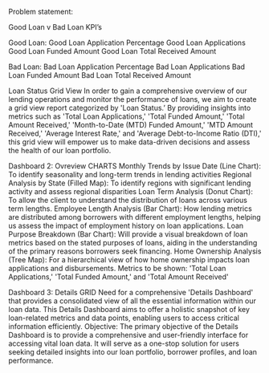 Problem statement: 

Good Loan v Bad Loan KPI’s

Good Loan:
Good Loan Application Percentage
Good Loan Applications
Good Loan Funded Amount
Good Loan Total Received Amount


Bad Loan:
Bad Loan Application Percentage
Bad Loan Applications
Bad Loan Funded Amount
Bad Loan Total Received Amount

Loan Status Grid View
In order to gain a comprehensive overview of our lending operations and monitor the performance of loans, 
we aim to create a grid view report categorized by 'Loan Status.’ 
By providing insights into metrics such as 'Total Loan Applications,' 'Total Funded Amount,' 'Total Amount Received,'
'Month-to-Date (MTD) Funded Amount,' 'MTD Amount Received,' 'Average Interest Rate,' and 'Average Debt-to-Income Ratio (DTI),'
this grid view will empower us to make data-driven decisions and assess the health of our loan portfolio.

Dashboard 2: Ovreview
CHARTS
Monthly Trends by Issue Date (Line Chart):  To identify seasonality and long-term trends in lending activities
Regional Analysis by State (Filled Map): To identify regions with significant lending activity and assess regional disparities
Loan Term Analysis (Donut Chart): To allow the client to understand the distribution of loans across various term lengths.
Employee Length Analysis (Bar Chart): How lending metrics are distributed among borrowers with different employment lengths, helping us assess the impact of employment history on loan applications.
Loan Purpose Breakdown (Bar Chart): Will provide a visual breakdown of loan metrics based on the stated purposes of loans, aiding in the understanding of the primary reasons borrowers seek financing.
Home Ownership Analysis (Tree Map): For a hierarchical view of how home ownership impacts loan applications and disbursements.
Metrics to be shown: 'Total Loan Applications,' 'Total Funded Amount,' and 'Total Amount Received'

Dashboard 3: Details
GRID
Need for a comprehensive 'Details Dashboard' that provides a consolidated view of all the essential information within our loan data. This Details Dashboard aims to offer a holistic snapshot of key loan-related metrics and data points, enabling users to access critical information efficiently.
Objective:
The primary objective of the Details Dashboard is to provide a comprehensive and user-friendly interface for accessing vital loan data. It will serve as a one-stop solution for users seeking detailed insights into our loan portfolio, borrower profiles, and loan performance.





